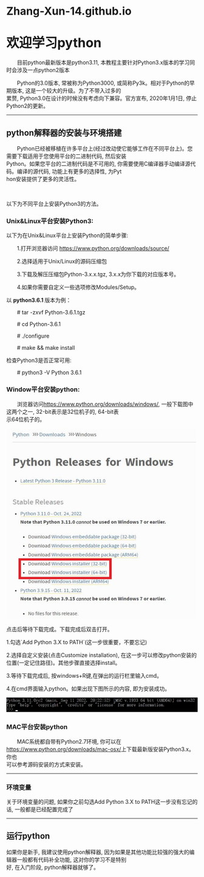 # Zhang-Xun-14.github.io

<html>
<head>
<meta charset="utf-8">
<meta name="author" content="Zhang Xun">
</head>
<body>
  <h1>
    <big>
      欢迎学习python
    </big>
  </h1>
    <p style="text-indent:2em;">
      目前python最新版本是python3.11, 本教程主要针对Python3.x版本的学习同时会涉及一点python2版本
    </p>
    <p style="text-indent:2em;">
      Python的3.0版本, 常被称为Python3000, 或简称Py3k。相对于Python的早期版本, 这是一个较大的升级。为了不带入过多的<br>
      累赘, Python3.0在设计的时候没有考虑向下兼容。官方宣布, 2020年1月1日, 停止Python2的更新。
    </p>
    <hr>
    <h2>
      python解释器的安装与环境搭建
    </h2>
      <p style="text-indent:2em;">
        Python已经被移植在许多平台上(经过改动使它能够工作在不同平台上)。您需要下载适用于您使用平台的二进制代码, 然后安装<br>
        Python。如果您平台的二进制代码是不可用的, 你需要使用C编译器手动编译源代码。编译的源代码, 功能上有更多的选择性, 为Pyt<br>
        hon安装提供了更多的灵活性。
      </p>
      <br>
      <p>
        以下为不同平台上安装Python3的方法。
      </p>
      <h3>
        Unix&Linux平台安装Python3:
      </h3>
        <p>
          以下为在Unix&Linux平台上安装Python的简单步骤:
        </p>
        <p style="text-indent:2em;">
          1.打开浏览器访问 <a href="https://www.python.org/downloads/source/">https://www.python.org/downloads/source/</a>
        </p>
        <p style="text-indent:2em;">
          2.选择适用于Unix/Linux的源码压缩包
        </p>
        <p style="text-indent:2em;">
          3.下载及解压压缩包Python-3.x.x.tgz, 3.x.x为你下载的对应版本号。
        </p>
        <p style="text-indent:2em;">
          4.如果你需要自定义一些选项修改Modules/Setup。
        </p>
        <p>以
          <strong>
            python3.6.1
          </strong>
          版本为例：
        </p>
        <p style="text-indent:2em;">
          # tar -zxvf Python-3.6.1.tgz
        </p>
        <p style="text-indent:2em;">
          # cd Python-3.6.1
        </p>
        <p style="text-indent:2em;">
          # ./configure
        </p>
        <p style="text-indent:2em;">
          # make && make install
        </p>
        <p>
          检查Python3是否正常可用:
        </p>
        <p style="text-indent:2em;">
          # python3 -V
          Python 3.6.1
        </p>
      <h3>
        Window平台安装python:
      </h3>
        <p style="text-indent:2em;">
          浏览器访问<a href="https://www.python.org/downloads/windows/">https://www.python.org/downloads/windows/</a>, 一般下载图中这两个之一, 32-bit表示是32位机子的, 64-bit表<br>
          示64位机子的。
        </p>
        <img src="anzhuangbaoxuanze.jpg" alt="安装包选择" width="500" height="500">
        <p>
          点击后等待下载完成。下载完成后双击打开。
        </p>
          1.勾选`Add Python 3.X to PATH`(这一步很重要，不要忘记)
        <p>
          2.选择自定义安装(点击Customize installation), 在这一步可以修改python安装的位置(一定记住路径)。其他步骤直接选择install。
        </p>
        <p>
          3.等待下载完成后, 按windows+R键,在弹出的运行栏里输入cmd。
        </p>
        <p>
          4.在cmd界面输入python。如果出现下图所示的内容, 即为安装成功。
        </p>
        <img src="cmd.jpg" alt="python解释器">
      <h3>
        MAC平台安装python
      </h3>
        <p style="text-indent:2em;">
          MAC系统都自带有Python2.7环境, 你可以在<a href="https://www.python.org/downloads/mac-osx/">https://www.python.org/downloads/mac-osx/</a>上下载最新版安装Python3.x。你也<br>
          可以参考源码安装的方式来安装。
        </p>
        <hr>
      <h3>
        环境变量
      </h3>
        <p>
          关于环境变量的问题, 如果你之前勾选Add Python 3.X to PATH这一步没有忘记的话, 一般都是已经配置完成了
        </p>
        <hr>
    <h2>
      运行python
    </h2>
      <p>
        如果你是新手, 我建议使用python解释器, 因为如果是其他功能比较强的强大的编辑器一般都有代码补全功能, 这对你的学习不是特别<br>
        好, 在入门阶段, python解释器就够了。
      </p>



</body>
</html>
